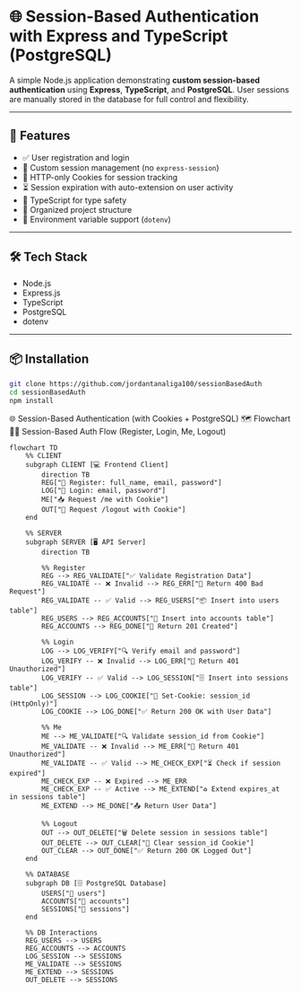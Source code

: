 # 🌐 Session-Based Authentication with Express and TypeScript (PostgreSQL)

A simple Node.js application demonstrating **custom session-based authentication** using **Express**, **TypeScript**, and **PostgreSQL**. User sessions are manually stored in the database for full control and flexibility.

---

## 🚀 Features

- ✅ User registration and login
- 🍪 Custom session management (no `express-session`)
- 🔐 HTTP-only Cookies for session tracking
- ⏳ Session expiration with auto-extension on user activity
- 🧠 TypeScript for type safety
- 📁 Organized project structure
- 🌱 Environment variable support (`dotenv`)

---

## 🛠 Tech Stack

- Node.js
- Express.js
- TypeScript
- PostgreSQL
- dotenv

---

## 📦 Installation

```bash
git clone https://github.com/jordantanaliga100/sessionBasedAuth
cd sessionBasedAuth
npm install
```

🌐 Session-Based Authentication (with Cookies + PostgreSQL)
🗺️ Flowchart
🧑‍💻 Session-Based Auth Flow (Register, Login, Me, Logout)

```mermaid
flowchart TD
    %% CLIENT
    subgraph CLIENT [💻 Frontend Client]
        direction TB
        REG["📝 Register: full_name, email, password"]
        LOG["🔑 Login: email, password"]
        ME["📥 Request /me with Cookie"]
        OUT["🚪 Request /logout with Cookie"]
    end

    %% SERVER
    subgraph SERVER [🖥️ API Server]
        direction TB

        %% Register
        REG --> REG_VALIDATE["✅ Validate Registration Data"]
        REG_VALIDATE -- ❌ Invalid --> REG_ERR["🚫 Return 400 Bad Request"]
        REG_VALIDATE -- ✅ Valid --> REG_USERS["📦 Insert into users table"]
        REG_USERS --> REG_ACCOUNTS["🔐 Insert into accounts table"]
        REG_ACCOUNTS --> REG_DONE["🎉 Return 201 Created"]

        %% Login
        LOG --> LOG_VERIFY["🔍 Verify email and password"]
        LOG_VERIFY -- ❌ Invalid --> LOG_ERR["🚫 Return 401 Unauthorized"]
        LOG_VERIFY -- ✅ Valid --> LOG_SESSION["🗄️ Insert into sessions table"]
        LOG_SESSION --> LOG_COOKIE["🍪 Set-Cookie: session_id (HttpOnly)"]
        LOG_COOKIE --> LOG_DONE["✅ Return 200 OK with User Data"]

        %% Me
        ME --> ME_VALIDATE["🔍 Validate session_id from Cookie"]
        ME_VALIDATE -- ❌ Invalid --> ME_ERR["🚫 Return 401 Unauthorized"]
        ME_VALIDATE -- ✅ Valid --> ME_CHECK_EXP["⏳ Check if session expired"]
        ME_CHECK_EXP -- ❌ Expired --> ME_ERR
        ME_CHECK_EXP -- ✅ Active --> ME_EXTEND["♻️ Extend expires_at in sessions table"]
        ME_EXTEND --> ME_DONE["📤 Return User Data"]

        %% Logout
        OUT --> OUT_DELETE["🗑️ Delete session in sessions table"]
        OUT_DELETE --> OUT_CLEAR["🧹 Clear session_id Cookie"]
        OUT_CLEAR --> OUT_DONE["✅ Return 200 OK Logged Out"]
    end

    %% DATABASE
    subgraph DB [🗄️ PostgreSQL Database]
        USERS["📁 users"]
        ACCOUNTS["📁 accounts"]
        SESSIONS["📁 sessions"]
    end

    %% DB Interactions
    REG_USERS --> USERS
    REG_ACCOUNTS --> ACCOUNTS
    LOG_SESSION --> SESSIONS
    ME_VALIDATE --> SESSIONS
    ME_EXTEND --> SESSIONS
    OUT_DELETE --> SESSIONS
```
